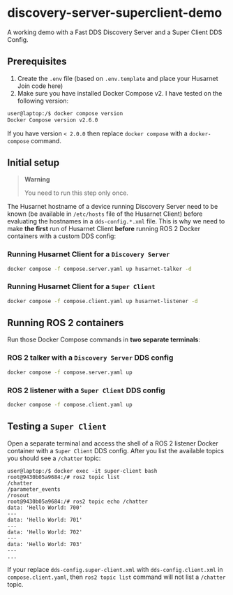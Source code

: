 # discovery-server-superclient-demo

A working demo with a Fast DDS Discovery Server and a Super Client DDS Config.

## Prerequisites

1. Create the `.env` file (based on `.env.template` and place your Husarnet Join code here)
2. Make sure you have installed Docker Compose v2. I have tested on the following version:

```bash
user@laptop:/$ docker compose version
Docker Compose version v2.6.0
```

If you have version `< 2.0.0` then replace `docker compose` with a `docker-compose` command.

## Initial setup

> **Warning**
>
> You need to run this step only once.

The Husarnet hostname of a device running Discovery Server need to be known (be available in `/etc/hosts` file of the Husarnet Client) before evaluating the hostnames in a `dds-config.*.xml` file. This is why we need to make **the first** run of Husarnet Client **before** running ROS 2 Docker containers with a custom DDS config:

### Running Husarnet Client for a `Discovery Server`

```bash
docker compose -f compose.server.yaml up husarnet-talker -d
```

### Running Husarnet Client for a `Super Client`

```bash
docker compose -f compose.client.yaml up husarnet-listener -d
```

## Running ROS 2 containers

Run those Docker Compose commands in **two separate terminals**:

### ROS 2 talker with a `Discovery Server` DDS config

```bash
docker compose -f compose.server.yaml up
```

### ROS 2 listener with a `Super Client` DDS config

```bash
docker compose -f compose.client.yaml up
```

## Testing a `Super Client`

Open a separate terminal and access the shell of a ROS 2 listener Docker container with a `Super Client` DDS config. After you list the available topics you should see a `/chatter` topic:

```
user@laptop:/$ docker exec -it super-client bash
root@9430b05a9684:/# ros2 topic list
/chatter
/parameter_events
/rosout
root@9430b05a9684:/# ros2 topic echo /chatter
data: 'Hello World: 700'
---
data: 'Hello World: 701'
---
data: 'Hello World: 702'
---
data: 'Hello World: 703'
---
...
```

If your replace `dds-config.super-client.xml` with `dds-config.client.xml` in `compose.client.yaml`, then `ros2 topic list` command will not list a `/chatter` topic.